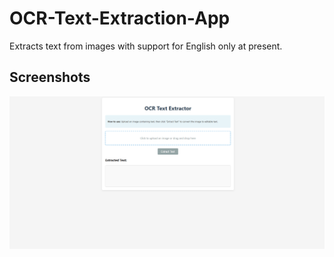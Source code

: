 # OCR-Text-Extraction-App
Extracts text from images with support for English only at present.

## Screenshots

![App screenshot](screenshot.png)
